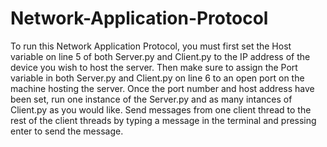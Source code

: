 # Network-Application-Protocol

To run this Network Application Protocol, you must first set the Host variable on line 5 of both Server.py and Client.py to the IP address of the device you wish to host the server. Then make sure to assign the Port variable in both Server.py and Client.py on line 6 to an open port on the machine hosting the server. Once the port number and host address have been set, run one instance of the Server.py and as many intances of Client.py as you would like. Send messages from one client thread to the rest of the client threads by typing a message in the terminal and pressing enter to send the message. 
